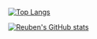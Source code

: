 [![Top Langs](https://github-readme-stats.vercel.app/api/top-langs/?username=reubenwedson&layout=compact&theme=dracula)](https://github.com/reubenwedson/github-readme-stats)

[![Reuben's GitHub stats](https://github-readme-stats.vercel.app/api?username=reubenwedson&theme=dracula)](https://github.com/reubenwedson/github-readme-stats)
